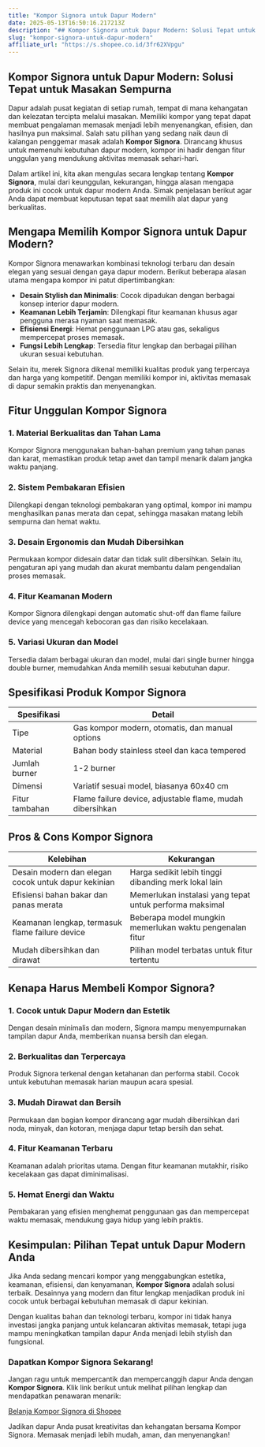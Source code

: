 ```yaml
---
title: "Kompor Signora untuk Dapur Modern"
date: 2025-05-13T16:50:16.217213Z
description: "## Kompor Signora untuk Dapur Modern: Solusi Tepat untuk Masakan Sempurna..."
slug: "kompor-signora-untuk-dapur-modern"
affiliate_url: "https://s.shopee.co.id/3fr62XVpgu"
---
```

## Kompor Signora untuk Dapur Modern: Solusi Tepat untuk Masakan Sempurna

Dapur adalah pusat kegiatan di setiap rumah, tempat di mana kehangatan dan kelezatan tercipta melalui masakan. Memiliki kompor yang tepat dapat membuat pengalaman memasak menjadi lebih menyenangkan, efisien, dan hasilnya pun maksimal. Salah satu pilihan yang sedang naik daun di kalangan penggemar masak adalah **Kompor Signora**. Dirancang khusus untuk memenuhi kebutuhan dapur modern, kompor ini hadir dengan fitur unggulan yang mendukung aktivitas memasak sehari-hari.

Dalam artikel ini, kita akan mengulas secara lengkap tentang **Kompor Signora**, mulai dari keunggulan, kekurangan, hingga alasan mengapa produk ini cocok untuk dapur modern Anda. Simak penjelasan berikut agar Anda dapat membuat keputusan tepat saat memilih alat dapur yang berkualitas.

## Mengapa Memilih Kompor Signora untuk Dapur Modern?

Kompor Signora menawarkan kombinasi teknologi terbaru dan desain elegan yang sesuai dengan gaya dapur modern. Berikut beberapa alasan utama mengapa kompor ini patut dipertimbangkan:

- **Desain Stylish dan Minimalis**: Cocok dipadukan dengan berbagai konsep interior dapur modern.
- **Keamanan Lebih Terjamin**: Dilengkapi fitur keamanan khusus agar pengguna merasa nyaman saat memasak.
- **Efisiensi Energi**: Hemat penggunaan LPG atau gas, sekaligus mempercepat proses memasak.
- **Fungsi Lebih Lengkap**: Tersedia fitur lengkap dan berbagai pilihan ukuran sesuai kebutuhan.

Selain itu, merek Signora dikenal memiliki kualitas produk yang terpercaya dan harga yang kompetitif. Dengan memiliki kompor ini, aktivitas memasak di dapur semakin praktis dan menyenangkan.

## Fitur Unggulan Kompor Signora

### 1. Material Berkualitas dan Tahan Lama

Kompor Signora menggunakan bahan-bahan premium yang tahan panas dan karat, memastikan produk tetap awet dan tampil menarik dalam jangka waktu panjang.

### 2. Sistem Pembakaran Efisien

Dilengkapi dengan teknologi pembakaran yang optimal, kompor ini mampu menghasilkan panas merata dan cepat, sehingga masakan matang lebih sempurna dan hemat waktu.

### 3. Desain Ergonomis dan Mudah Dibersihkan

Permukaan kompor didesain datar dan tidak sulit dibersihkan. Selain itu, pengaturan api yang mudah dan akurat membantu dalam pengendalian proses memasak.

### 4. Fitur Keamanan Modern

Kompor Signora dilengkapi dengan automatic shut-off dan flame failure device yang mencegah kebocoran gas dan risiko kecelakaan.

### 5. Variasi Ukuran dan Model

Tersedia dalam berbagai ukuran dan model, mulai dari single burner hingga double burner, memudahkan Anda memilih sesuai kebutuhan dapur.

## Spesifikasi Produk Kompor Signora

| Spesifikasi | Detail |
|--------------|---------|
| Tipe | Gas kompor modern, otomatis, dan manual options |
| Material | Bahan body stainless steel dan kaca tempered |
| Jumlah burner | 1-2 burner |
| Dimensi | Variatif sesuai model, biasanya 60x40 cm |
| Fitur tambahan | Flame failure device, adjustable flame, mudah dibersihkan |

## Pros & Cons Kompor Signora

| Kelebihan | Kekurangan |
|--------------|--------------|
| Desain modern dan elegan cocok untuk dapur kekinian | Harga sedikit lebih tinggi dibanding merk lokal lain |
| Efisiensi bahan bakar dan panas merata | Memerlukan instalasi yang tepat untuk performa maksimal |
| Keamanan lengkap, termasuk flame failure device | Beberapa model mungkin memerlukan waktu pengenalan fitur |
| Mudah dibersihkan dan dirawat | Pilihan model terbatas untuk fitur tertentu |

## Kenapa Harus Membeli Kompor Signora?

### 1. Cocok untuk Dapur Modern dan Estetik

Dengan desain minimalis dan modern, Signora mampu menyempurnakan tampilan dapur Anda, memberikan nuansa bersih dan elegan.

### 2. Berkualitas dan Terpercaya

Produk Signora terkenal dengan ketahanan dan performa stabil. Cocok untuk kebutuhan memasak harian maupun acara spesial.

### 3. Mudah Dirawat dan Bersih

Permukaan dan bagian kompor dirancang agar mudah dibersihkan dari noda, minyak, dan kotoran, menjaga dapur tetap bersih dan sehat.

### 4. Fitur Keamanan Terbaru

Keamanan adalah prioritas utama. Dengan fitur keamanan mutakhir, risiko kecelakaan gas dapat diminimalisasi.

### 5. Hemat Energi dan Waktu

Pembakaran yang efisien menghemat penggunaan gas dan mempercepat waktu memasak, mendukung gaya hidup yang lebih praktis.

## Kesimpulan: Pilihan Tepat untuk Dapur Modern Anda

Jika Anda sedang mencari kompor yang menggabungkan estetika, keamanan, efisiensi, dan kenyamanan, **Kompor Signora** adalah solusi terbaik. Desainnya yang modern dan fitur lengkap menjadikan produk ini cocok untuk berbagai kebutuhan memasak di dapur kekinian.

Dengan kualitas bahan dan teknologi terbaru, kompor ini tidak hanya investasi jangka panjang untuk kelancaran aktivitas memasak, tetapi juga mampu meningkatkan tampilan dapur Anda menjadi lebih stylish dan fungsional.

### Dapatkan Kompor Signora Sekarang!

Jangan ragu untuk mempercantik dan mempercanggih dapur Anda dengan **Kompor Signora**. Klik link berikut untuk melihat pilihan lengkap dan mendapatkan penawaran menarik:

[Belanja Kompor Signora di Shopee](https://s.shopee.co.id/3fr62XVpgu)

Jadikan dapur Anda pusat kreativitas dan kehangatan bersama Kompor Signora. Memasak menjadi lebih mudah, aman, dan menyenangkan!